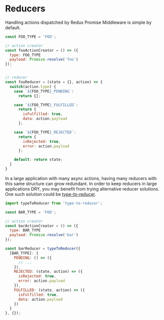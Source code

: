 # Reducers

Handling actions dispatched by Redux Promise Middleware is simple by default.

```js
const FOO_TYPE = 'FOO';

// action creator
const fooActionCreator = () => ({
  type: FOO_TYPE
  payload: Promise.resolve('foo')
});


// reducer
const fooReducer = (state = {}, action) => { 
  switch(action.type) {
    case `${FOO_TYPE}_PENDING`:
      return {};

    case `${FOO_TYPE}_FULFILLED`:
      return {
        isFulfilled: true,
        data: action.payload
      };

    case `${FOO_TYPE}_REJECTED`:
      return {
        isRejected: true,
        error: action.payload
      };

    default: return state;
  }
}
```

In a large application with many async actions, having many reducers with this same structure can grow redundant. In order to keep reducers in large applications DRY, you may benefit from trying alternative reducer solutions. One such solution could be [type-to-reducer](https://github.com/tomatau/type-to-reducer).

```js
import typeToReducer from 'type-to-reducer';

const BAR_TYPE = 'FOO';

// action creator
const barActionCreator = () => ({
  type: BAR_TYPE
  payload: Promise.resolve('bar')
});

const barReducer = typeToReducer({
  [BAR_TYPE]: {
    PENDING: () => ({
      // ...
    }),
    REJECTED: (state, action) => ({
      isRejected: true,
      error: action.payload
    }),
    FULFILLED: (state, action) => ({
      isFulfilled: true,
      data: action.payload
    })
  }
}, {});
```
